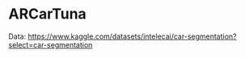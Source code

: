 # ARCarTuna

Data:
https://www.kaggle.com/datasets/intelecai/car-segmentation?select=car-segmentation

